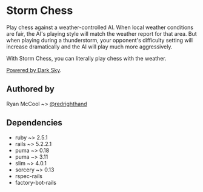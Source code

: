 # Storm Chess

Play chess against a weather-controlled AI. When local weather conditions are fair, the AI's playing style will match the weather report for that area. But when playing during a thunderstorm, your opponent's difficulty setting will increase dramatically and the AI will play much more aggressively. 

With Storm Chess, you can literally play chess with the weather.

[Powered by Dark Sky](https://darksky.net/poweredby/).

## Authored by

Ryan McCool ~> [@redrighthand](https://github.com/r3drighthand)

## Dependencies

* ruby ~> 2.5.1
* rails ~> 5.2.2.1
* puma ~> 0.18
* puma ~> 3.11
* slim ~> 4.0.1
* sorcery ~> 0.13
* rspec-rails
* factory-bot-rails
